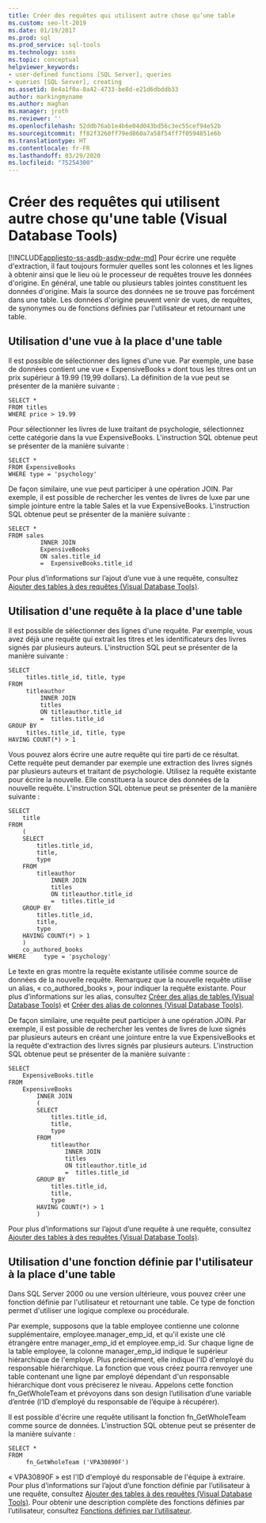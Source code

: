 ```yaml
---
title: Créer des requêtes qui utilisent autre chose qu’une table
ms.custom: seo-lt-2019
ms.date: 01/19/2017
ms.prod: sql
ms.prod_service: sql-tools
ms.technology: ssms
ms.topic: conceptual
helpviewer_keywords:
- user-defined functions [SQL Server], queries
- queries [SQL Server], creating
ms.assetid: 8e4a1f0a-8a42-4733-be8d-e21d6dbddb33
author: markingmyname
ms.author: maghan
ms.manager: jroth
ms.reviewer: ''
ms.openlocfilehash: 52ddb76ab1e4b6e04d043bd56c3ec55cef94e52b
ms.sourcegitcommit: ff82f3260ff79ed860a7a58f54ff7f0594851e6b
ms.translationtype: HT
ms.contentlocale: fr-FR
ms.lasthandoff: 03/29/2020
ms.locfileid: "75254300"
---
```

# <a name="create-queries-using-something-besides-a-table-visual-database-tools"></a>Créer des requêtes qui utilisent autre chose qu'une table (Visual Database Tools)
[!INCLUDE[appliesto-ss-asdb-asdw-pdw-md](../../includes/appliesto-ss-asdb-asdw-pdw-md.md)]
Pour écrire une requête d'extraction, il faut toujours formuler quelles sont les colonnes et les lignes à obtenir ainsi que le lieu où le processeur de requêtes trouve les données d'origine. En général, une table ou plusieurs tables jointes constituent les données d'origine. Mais la source des données ne se trouve pas forcément dans une table. Les données d'origine peuvent venir de vues, de requêtes, de synonymes ou de fonctions définies par l'utilisateur et retournant une table.  
  
## <a name="using-a-view-in-place-of-a-table"></a>Utilisation d'une vue à la place d'une table  
Il est possible de sélectionner des lignes d'une vue. Par exemple, une base de données contient une vue « ExpensiveBooks » dont tous les titres ont un prix supérieur à 19.99 (19,99 dollars). La définition de la vue peut se présenter de la manière suivante :  
  
```  
SELECT *  
FROM titles  
WHERE price > 19.99  
```  
  
Pour sélectionner les livres de luxe traitant de psychologie, sélectionnez cette catégorie dans la vue ExpensiveBooks. L'instruction SQL obtenue peut se présenter de la manière suivante :  
  
```  
SELECT *  
FROM ExpensiveBooks  
WHERE type = 'psychology'  
```  
  
De façon similaire, une vue peut participer à une opération JOIN. Par exemple, il est possible de rechercher les ventes de livres de luxe par une simple jointure entre la table Sales et la vue ExpensiveBooks. L'instruction SQL obtenue peut se présenter de la manière suivante :  
  
```  
SELECT *  
FROM sales   
         INNER JOIN   
         ExpensiveBooks   
         ON sales.title_id   
         =  ExpensiveBooks.title_id  
```  
  
Pour plus d’informations sur l’ajout d’une vue à une requête, consultez [Ajouter des tables à des requêtes &#40;Visual Database Tools&#41;](../../ssms/visual-db-tools/add-tables-to-queries-visual-database-tools.md).  
  
## <a name="using-a-query-in-place-of-a-table"></a>Utilisation d'une requête à la place d'une table  
Il est possible de sélectionner des lignes d'une requête. Par exemple, vous avez déjà une requête qui extrait les titres et les identificateurs des livres signés par plusieurs auteurs. L'instruction SQL peut se présenter de la manière suivante :  
  
```  
SELECT   
     titles.title_id, title, type  
FROM   
     titleauthor   
         INNER JOIN  
         titles   
         ON titleauthor.title_id   
         =  titles.title_id   
GROUP BY   
     titles.title_id, title, type  
HAVING COUNT(*) > 1  
```  
  
Vous pouvez alors écrire une autre requête qui tire parti de ce résultat. Cette requête peut demander par exemple une extraction des livres signés par plusieurs auteurs et traitant de psychologie. Utilisez la requête existante pour écrire la nouvelle. Elle constituera la source des données de la nouvelle requête. L'instruction SQL obtenue peut se présenter de la manière suivante :  
  
```  
SELECT   
    title  
FROM   
    (  
    SELECT   
        titles.title_id,   
        title,   
        type  
    FROM   
        titleauthor   
            INNER JOIN  
            titles   
            ON titleauthor.title_id   
            =  titles.title_id   
    GROUP BY   
        titles.title_id,   
        title,   
        type  
    HAVING COUNT(*) > 1  
    )   
    co_authored_books  
WHERE     type = 'psychology'  
```  
  
Le texte en gras montre la requête existante utilisée comme source de données de la nouvelle requête. Remarquez que la nouvelle requête utilise un alias, « co_authored_books », pour indiquer la requête existante. Pour plus d’informations sur les alias, consultez [Créer des alias de tables &#40;Visual Database Tools&#41;](../../ssms/visual-db-tools/create-table-aliases-visual-database-tools.md) et [Créer des alias de colonnes &#40;Visual Database Tools&#41;](../../ssms/visual-db-tools/create-column-aliases-visual-database-tools.md).  
  
De façon similaire, une requête peut participer à une opération JOIN. Par exemple, il est possible de rechercher les ventes de livres de luxe signés par plusieurs auteurs en créant une jointure entre la vue ExpensiveBooks et la requête d'extraction des livres signés par plusieurs auteurs. L'instruction SQL obtenue peut se présenter de la manière suivante :  
  
```  
SELECT   
    ExpensiveBooks.title  
FROM   
    ExpensiveBooks   
        INNER JOIN  
        (  
        SELECT   
            titles.title_id,   
            title,   
            type  
        FROM   
            titleauthor   
                INNER JOIN  
                titles   
                ON titleauthor.title_id   
                =  titles.title_id   
        GROUP BY   
            titles.title_id,   
            title,   
            type  
        HAVING COUNT(*) > 1  
        )  
```  
  
Pour plus d’informations sur l’ajout d’une requête à une requête, consultez [Ajouter des tables à des requêtes &#40;Visual Database Tools&#41;](../../ssms/visual-db-tools/add-tables-to-queries-visual-database-tools.md).  
  
## <a name="using-a-user-defined-function-in-place-of-a-table"></a>Utilisation d'une fonction définie par l'utilisateur à la place d'une table  
Dans SQL Server 2000 ou une version ultérieure, vous pouvez créer une fonction définie par l'utilisateur et retournant une table. Ce type de fonction permet d'utiliser une logique complexe ou procédurale.  
  
Par exemple, supposons que la table employee contienne une colonne supplémentaire, employee.manager_emp_id, et qu'il existe une clé étrangère entre manager_emp_id et employee.emp_id. Sur chaque ligne de la table employee, la colonne manager_emp_id indique le supérieur hiérarchique de l'employé. Plus précisément, elle indique l'ID d'employé du responsable hiérarchique. La fonction que vous créez pourra renvoyer une table contenant une ligne par employé dépendant d'un responsable hiérarchique dont vous préciserez le niveau. Appelons cette fonction fn_GetWholeTeam et prévoyons dans son design l’utilisation d’une variable d’entrée (l’ID d’employé du responsable de l’équipe à récupérer).  
  
Il est possible d'écrire une requête utilisant la fonction fn_GetWholeTeam comme source de données. L'instruction SQL obtenue peut se présenter de la manière suivante :  
  
```  
SELECT *   
FROM   
     fn_GetWholeTeam ('VPA30890F')  
```  
  
« VPA30890F » est l'ID d'employé du responsable de l'équipe à extraire. Pour plus d’informations sur l’ajout d’une fonction définie par l’utilisateur à une requête, consultez [Ajouter des tables à des requêtes &#40;Visual Database Tools&#41;](../../ssms/visual-db-tools/add-tables-to-queries-visual-database-tools.md). Pour obtenir une description complète des fonctions définies par l’utilisateur, consultez [Fonctions définies par l’utilisateur](https://msdn.microsoft.com/d7ddafab-f5a6-44b0-81d5-ba96425aada4).  
  
